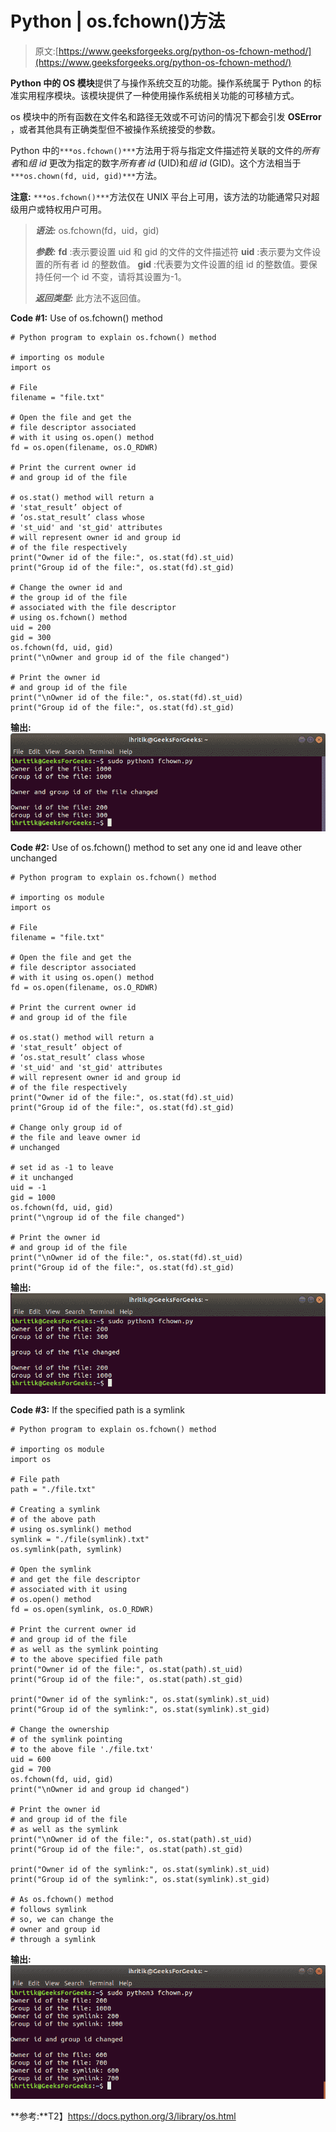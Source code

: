 # Python | os.fchown()方法

> 原文:[https://www.geeksforgeeks.org/python-os-fchown-method/](https://www.geeksforgeeks.org/python-os-fchown-method/)

**Python 中的 OS 模块**提供了与操作系统交互的功能。操作系统属于 Python 的标准实用程序模块。该模块提供了一种使用操作系统相关功能的可移植方式。

os 模块中的所有函数在文件名和路径无效或不可访问的情况下都会引发 **OSError** ，或者其他具有正确类型但不被操作系统接受的参数。

Python 中的`***os.fchown()***`方法用于将与指定文件描述符关联的文件的*所有者*和*组 id* 更改为指定的数字*所有者 id* (UID)和*组 id* (GID)。这个方法相当于`***os.chown(fd, uid, gid)***`方法。

**注意:** `***os.fchown()***`方法仅在 UNIX 平台上可用，该方法的功能通常只对超级用户或特权用户可用。

> ***语法:*** os.fchown(fd，uid，gid)
> 
> ***参数:***
> **fd** :表示要设置 uid 和 gid 的文件的文件描述符
> **uid** :表示要为文件设置的所有者 id 的整数值。
> **gid** :代表要为文件设置的组 id 的整数值。要保持任何一个 id 不变，请将其设置为-1。
> 
> ***返回类型:*** 此方法不返回值。

**Code #1:** Use of os.fchown() method

```
# Python program to explain os.fchown() method 

# importing os module 
import os

# File
filename = "file.txt"

# Open the file and get the 
# file descriptor associated
# with it using os.open() method
fd = os.open(filename, os.O_RDWR)

# Print the current owner id
# and group id of the file

# os.stat() method will return a 
# 'stat_result’ object of
# ‘os.stat_result’ class whose
# 'st_uid' and 'st_gid' attributes
# will represent owner id and group id
# of the file respectively 
print("Owner id of the file:", os.stat(fd).st_uid)
print("Group id of the file:", os.stat(fd).st_gid) 

# Change the owner id and 
# the group id of the file
# associated with the file descriptor
# using os.fchown() method
uid = 200
gid = 300
os.fchown(fd, uid, gid)
print("\nOwner and group id of the file changed")

# Print the owner id
# and group id of the file
print("\nOwner id of the file:", os.stat(fd).st_uid)
print("Group id of the file:", os.stat(fd).st_gid) 
```

**输出:**
![os.fchown() method terminal output](img/21a11dd6dbac9356187c57ade91fc1fa.png)

**Code #2:** Use of os.fchown() method to set any one id and leave other unchanged

```
# Python program to explain os.fchown() method 

# importing os module 
import os

# File
filename = "file.txt"

# Open the file and get the 
# file descriptor associated
# with it using os.open() method
fd = os.open(filename, os.O_RDWR)

# Print the current owner id
# and group id of the file

# os.stat() method will return a 
# 'stat_result’ object of
# ‘os.stat_result’ class whose
# 'st_uid' and 'st_gid' attributes
# will represent owner id and group id
# of the file respectively 
print("Owner id of the file:", os.stat(fd).st_uid)
print("Group id of the file:", os.stat(fd).st_gid) 

# Change only group id of 
# the file and leave owner id
# unchanged

# set id as -1 to leave
# it unchanged
uid = -1
gid = 1000
os.fchown(fd, uid, gid)
print("\ngroup id of the file changed")

# Print the owner id
# and group id of the file
print("\nOwner id of the file:", os.stat(fd).st_uid)
print("Group id of the file:", os.stat(fd).st_gid) 
```

**输出:**
![os.fchown() method terminal output](img/179d23faa9dd2fc606eeff2bf4448b99.png)

**Code #3:** If the specified path is a symlink

```
# Python program to explain os.fchown() method 

# importing os module 
import os

# File path
path = "./file.txt"

# Creating a symlink
# of the above path  
# using os.symlink() method
symlink = "./file(symlink).txt"
os.symlink(path, symlink)

# Open the symlink
# and get the file descriptor
# associated with it using
# os.open() method
fd = os.open(symlink, os.O_RDWR)

# Print the current owner id
# and group id of the file
# as well as the symlink pointing
# to the above specified file path 
print("Owner id of the file:", os.stat(path).st_uid)
print("Group id of the file:", os.stat(path).st_gid) 

print("Owner id of the symlink:", os.stat(symlink).st_uid)
print("Group id of the symlink:", os.stat(symlink).st_gid) 

# Change the ownership 
# of the symlink pointing 
# to the above file './file.txt'
uid = 600
gid = 700
os.fchown(fd, uid, gid)
print("\nOwner id and group id changed")

# Print the owner id
# and group id of the file
# as well as the symlink
print("\nOwner id of the file:", os.stat(path).st_uid)
print("Group id of the file:", os.stat(path).st_gid) 

print("Owner id of the symlink:", os.stat(symlink).st_uid)
print("Group id of the symlink:", os.stat(symlink).st_gid)

# As os.fchown() method
# follows symlink
# so, we can change the
# owner and group id 
# through a symlink 
```

**输出:**
![os.fchown() method terminal output ](img/02b7fb3a3ba3dfe72a402c75567765e0.png)

**参考:**T2】https://docs.python.org/3/library/os.html